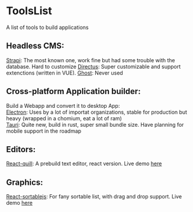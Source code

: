 # ToolsList
A list of tools to build applications

## Headless CMS:
[Strapi](https://strapi.io/): The most known one, work fine but had some trouble with the database. Hard to customize
[Directus](https://directus.io/): Super customizable and support extenctions (written in VUE).
[Ghost](https://ghost.org/): Never used

## Cross-platform Application builder:
Build a Webapp and convert it to desktop App: \
[Electron](https://www.electronjs.org/): Uses by a lot of importat organizations, stable for production but heavy (wrapped in a chomium, eat a lot of ram) \
[Tauri](https://tauri.app/): Quite new, build in rust, super small bundle size. Have planning for mobile support in the roadmap

## Editors:
[React-quill](https://www.npmjs.com/package/react-quill): A prebuild text editor, react version. Live demo [here](https://zenoamaro.github.io/react-quill/)

## Graphics:
[React-sortablejs](https://github.com/SortableJS/react-sortablejs): For fany sortable list, with drag and drop support. Live demo [here](https://sortablejs.github.io/react-sortablejs/)
